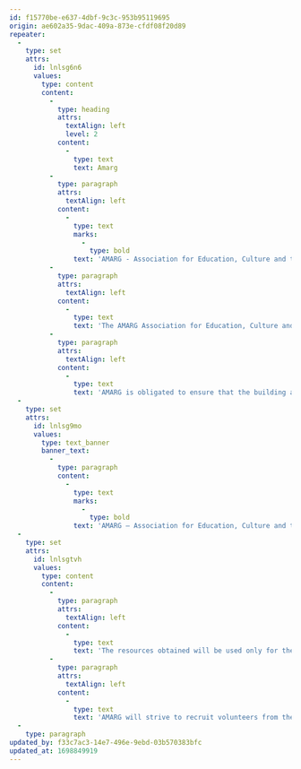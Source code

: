 ```yaml
---
id: f15770be-e637-4dbf-9c3c-953b95119695
origin: ae602a35-9dac-409a-873e-cfdf08f20d89
repeater:
  -
    type: set
    attrs:
      id: lnlsg6n6
      values:
        type: content
        content:
          -
            type: heading
            attrs:
              textAlign: left
              level: 2
            content:
              -
                type: text
                text: Amarg
          -
            type: paragraph
            attrs:
              textAlign: left
            content:
              -
                type: text
                marks:
                  -
                    type: bold
                text: 'AMARG - Association for Education, Culture and the Arts'
          -
            type: paragraph
            attrs:
              textAlign: left
            content:
              -
                type: text
                text: 'The AMARG Association for Education, Culture and the Arts in Morocco, alongside with highly engaged parents from the Asni region, manages the operations of the music school. AMARG will ensure that the operations and teaching in the music school meet internationally recognized standards. The association will also look for and hire qualified music teachers.'
          -
            type: paragraph
            attrs:
              textAlign: left
            content:
              -
                type: text
                text: 'AMARG is obligated to ensure that the building and the financial resources are only used to support cultural initiatives, like music lessons in Asni.'
  -
    type: set
    attrs:
      id: lnlsg9mo
      values:
        type: text_banner
        banner_text:
          -
            type: paragraph
            content:
              -
                type: text
                marks:
                  -
                    type: bold
                text: 'AMARG – Association for Education, Culture and the Arts'
  -
    type: set
    attrs:
      id: lnlsgtvh
      values:
        type: content
        content:
          -
            type: paragraph
            attrs:
              textAlign: left
            content:
              -
                type: text
                text: 'The resources obtained will be used only for the school building, project management, salaries of the teachers, costs for other staff members, acquisition and maintenance of musical instruments, as well as fees for insurance, electricity, and water.'
          -
            type: paragraph
            attrs:
              textAlign: left
            content:
              -
                type: text
                text: 'AMARG will strive to recruit volunteers from the region and from the parents of the schoolchildren in order to fulfill some of the needs associated with this project, such as gardening, cleaning, and maintenance.'
  -
    type: paragraph
updated_by: f33c7ac3-14e7-496e-9ebd-03b570383bfc
updated_at: 1698849919
---
```

